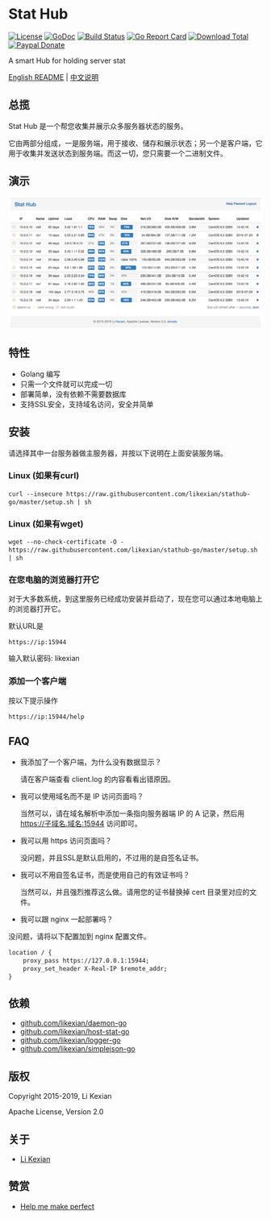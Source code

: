 # Stat Hub

[![License](https://img.shields.io/badge/license-Apache%202.0-blue.svg)](LICENSE)
[![GoDoc](https://godoc.org/github.com/likexian/stathub-go?status.svg)](https://godoc.org/github.com/likexian/stathub-go)
[![Build Status](https://travis-ci.org/likexian/stathub-go.svg?branch=master)](https://travis-ci.org/likexian/stathub-go)
[![Go Report Card](https://goreportcard.com/badge/github.com/likexian/stathub-go)](https://goreportcard.com/report/github.com/likexian/stathub-go)
[![Download Total](https://img.shields.io/github/downloads/likexian/stathub-go/total.svg)](https://github.com/likexian/stathub-go/releases)
[![Paypal Donate](https://img.shields.io/badge/donate-PayPal-green.svg)](https://www.paypal.com/cgi-bin/webscr?cmd=_s-xclick&hosted_button_id=VXJZTJEZTLUM8)

A smart Hub for holding server stat

[English README](README.md) | [中文说明](README-ZH.md)

## 总揽

Stat Hub 是一个帮您收集并展示众多服务器状态的服务。

它由两部分组成，一是服务端，用于接收、储存和展示状态；另一个是客户端，它用于收集并发送状态到服务端。而这一切，您只需要一个二进制文件。

## 演示

![demo](doc/demo.png)

## 特性

- Golang 编写
- 只需一个文件就可以完成一切
- 部署简单，没有依赖不需要数据库
- 支持SSL安全，支持域名访问，安全并简单

## 安装

请选择其中一台服务器做主服务器，并按以下说明在上面安装服务端。

### Linux (如果有curl)

    curl --insecure https://raw.githubusercontent.com/likexian/stathub-go/master/setup.sh | sh

### Linux (如果有wget)

    wget --no-check-certificate -O - https://raw.githubusercontent.com/likexian/stathub-go/master/setup.sh | sh

### 在您电脑的浏览器打开它

对于大多数系统，到这里服务已经成功安装并启动了，现在您可以通过本地电脑上的浏览器打开它。

默认URL是

    https://ip:15944

输入默认密码: likexian

### 添加一个客户端

按以下提示操作

    https://ip:15944/help

## FAQ

- 我添加了一个客户端，为什么没有数据显示？

    请在客户端查看 client.log 的内容看看出错原因。

- 我可以使用域名而不是 IP 访问页面吗？

    当然可以，请在域名解析中添加一条指向服务器端 IP 的 A 记录，然后用 https://子域名.域名:15944 访问即可。

- 我可以用 https 访问页面吗？

    没问题，并且SSL是默认启用的，不过用的是自签名证书。

- 我可以不用自签名证书，而是使用自己的有效证书吗？

    当然可以，并且强烈推荐这么做。请用您的证书替换掉 cert 目录里对应的文件。

- 我可以跟 nginx 一起部署吗？

没问题，请将以下配置加到 nginx 配置文件。

    location / {
        proxy_pass https://127.0.0.1:15944;
        proxy_set_header X-Real-IP $remote_addr;
    }

## 依赖

- [github.com/likexian/daemon-go](https://github.com/likexian/daemon-go)
- [github.com/likexian/host-stat-go](https://github.com/likexian/host-stat-go)
- [github.com/likexian/logger-go](https://github.com/likexian/logger-go)
- [github.com/likexian/simplejson-go](https://github.com/likexian/simplejson-go)

## 版权

Copyright 2015-2019, Li Kexian

Apache License, Version 2.0

## 关于

- [Li Kexian](https://www.likexian.com/)

## 赞赏

- [Help me make perfect](https://www.likexian.com/donate/)
